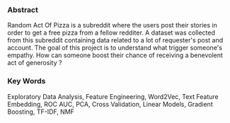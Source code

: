 ### Abstract

Random Act Of Pizza is a subreddit where the users post their stories in order to get a free pizza from a fellow redditer. A dataset was collected from this subreddit containing data related to a lot of requester's post and account. The goal of this project is to understand what trigger someone's empathy. How can someone boost their chance of receiving a benevolent act of generosity ?

### Key Words

Exploratory Data Analysis, Feature Engineering, Word2Vec, Text Feature Embedding, ROC AUC, PCA, Cross Validation, Linear Models, Gradient Boosting, TF-IDF, NMF
